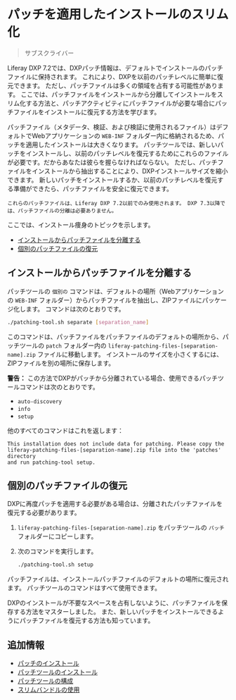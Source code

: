 # パッチを適用したインストールのスリム化

> サブスクライバー

Liferay DXP 7.2では、DXPパッチ情報は、デフォルトでインストールのパッチファイルに保持されます。 これにより、DXPを以前のパッチレベルに簡単に復元できます。 ただし、パッチファイルは多くの領域を占有する可能性があります。 ここでは、パッチファイルをインストールから分離してインストールをスリム化する方法と、パッチアクティビティにパッチファイルが必要な場合にパッチファイルをインストールに復元する方法を学びます。

パッチファイル（メタデータ、検証、および検証に使用されるファイル）はデフォルトでWebアプリケーションの `WEB-INF` フォルダー内に格納されるため、パッチを適用したインストールは大きくなります。 パッチツールでは、新しいパッチをインストールし、以前のパッチレベルを復元するためにこれらのファイルが必要です。だからあなたは彼らを握らなければならない。 ただし、パッチファイルをインストールから抽出することにより、DXPインストールサイズを縮小できます。 新しいパッチをインストールするか、以前のパッチレベルを復元する準備ができたら、パッチファイルを安全に復元できます。

```{important}
これらのパッチファイルは、Liferay DXP 7.2以前でのみ使用されます。 DXP 7.3以降では、パッチファイルの分離は必要ありません。
```

ここでは、インストール痩身のトピックを示します。

  - [インストールからパッチファイルを分離する](#separating-patch-files-from-the-installation)
  - [個別のパッチファイルの復元](#restoring-separated-patch-files)

<a name="separating-patch-files-from-the-installation" />

## インストールからパッチファイルを分離する

パッチツールの `個別の` コマンドは、デフォルトの場所（Webアプリケーションの `WEB-INF` フォルダー）からパッチファイルを抽出し、ZIPファイルにパッケージ化します。 コマンドは次のとおりです。

``` bash
./patching-tool.sh separate [separation_name]
```

このコマンドは、パッチファイルをパッチファイルのデフォルトの場所から、パッチツールの `patch` フォルダー内の `liferay-patching-files-[separation-name].zip` ファイルに移動します。 インストールのサイズを小さくするには、ZIPファイルを別の場所に保存します。

**警告：** この方法でDXPがパッチから分離されている場合、使用できるパッチツールコマンドは次のとおりです。

  - `auto-discovery`
  - `info`
  - `setup`

他のすべてのコマンドはこれを返します：

    This installation does not include data for patching. Please copy the
    liferay-patching-files-[separation-name].zip file into the 'patches' directory
    and run patching-tool setup.

<a name="restoring-separated-patch-files" />

## 個別のパッチファイルの復元

DXPに再度パッチを適用する必要がある場合は、分離されたパッチファイルを復元する必要があります。

1.  `liferay-patching-files-[separation-name].zip` をパッチツールの `パッチ` フォルダーにコピーします。

2.  次のコマンドを実行します。

    ``` bash
    ./patching-tool.sh setup
    ```

パッチファイルは、インストールパッチファイルのデフォルトの場所に復元されます。 パッチツールのコマンドはすべて使用できます。

DXPのインストールが不要なスペースを占有しないように、パッチファイルを保存する方法をマスターしました。 また、新しいパッチをインストールできるようにパッチファイルを復元する方法も知っています。

<a name="additional-information" />

## 追加情報

  - [パッチのインストール](../installing-patches-for-dxp-7-3-and-earlier.md)
  - [パッチツールのインストール](../../reference/installing-the-patching-tool.md)
  - [パッチツールの構成](../../reference/configuring-the-patching-tool.md)
  - [スリムバンドルの使用](./using-slim-bundles.md)
